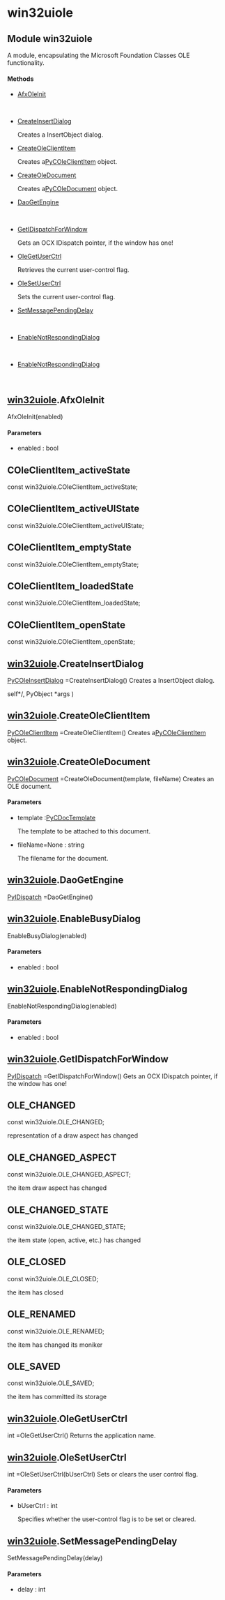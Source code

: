 # win32uiole

## Module win32uiole



A module, encapsulating the Microsoft Foundation Classes OLE functionality\.

#### Methods


  - [AfxOleInit](win32uiole.md#win32uioleafxoleinit)

    &nbsp;

  - [CreateInsertDialog](win32uiole.md#win32uiolecreateinsertdialog)

    Creates a InsertObject dialog\.&nbsp;

  - [CreateOleClientItem](win32uiole.md#win32uiolecreateoleclientitem)

    Creates a[PyCOleClientItem](#pycoleclientitem) object\.&nbsp;

  - [CreateOleDocument](win32uiole.md#win32uiolecreateoledocument)

    Creates a[PyCOleDocument](#pycoledocument) object\.&nbsp;

  - [DaoGetEngine](win32uiole.md#win32uioledaogetengine)

    &nbsp;

  - [GetIDispatchForWindow](win32uiole.md#win32uiolegetidispatchforwindow)

    Gets an OCX IDispatch pointer, if the window has one\!&nbsp;

  - [OleGetUserCtrl](win32uiole.md#win32uioleolegetuserctrl)

    Retrieves the current user-control flag\.&nbsp;

  - [OleSetUserCtrl](win32uiole.md#win32uioleolesetuserctrl)

    Sets the current user-control flag\.&nbsp;

  - [SetMessagePendingDelay](win32uiole.md#win32uiolesetmessagependingdelay)

    &nbsp;

  - [EnableNotRespondingDialog](win32uiole.md#win32uioleenablenotrespondingdialog)

    &nbsp;

  - [EnableNotRespondingDialog](win32uiole.md#win32uioleenablenotrespondingdialog)

    &nbsp;

## [win32uiole](#win32uiole)\.AfxOleInit

AfxOleInit\(enabled\)


#### Parameters


  - enabled : bool

    

## COleClientItem\_activeState
const win32uiole\.COleClientItem\_activeState;


## COleClientItem\_activeUIState
const win32uiole\.COleClientItem\_activeUIState;


## COleClientItem\_emptyState
const win32uiole\.COleClientItem\_emptyState;


## COleClientItem\_loadedState
const win32uiole\.COleClientItem\_loadedState;


## COleClientItem\_openState
const win32uiole\.COleClientItem\_openState;


## [win32uiole](#win32uiole)\.CreateInsertDialog

[PyCOleInsertDialog](#pycoleinsertdialog) =CreateInsertDialog\(\)
Creates a InsertObject dialog\. 

self\*/, PyObject \*args \)

## [win32uiole](#win32uiole)\.CreateOleClientItem

[PyCOleClientItem](#pycoleclientitem) =CreateOleClientItem\(\)
Creates a[PyCOleClientItem](#pycoleclientitem) object\.

## [win32uiole](#win32uiole)\.CreateOleDocument

[PyCOleDocument](#pycoledocument) =CreateOleDocument\(template, fileName\)
Creates an OLE document\.

#### Parameters


  - template :[PyCDocTemplate](#pycdoctemplate)

    The template to be attached to this document\.

  - fileName=None : string

    The filename for the document\.

## [win32uiole](#win32uiole)\.DaoGetEngine

[PyIDispatch](#pyidispatch) =DaoGetEngine\(\)


## [win32uiole](#win32uiole)\.EnableBusyDialog

EnableBusyDialog\(enabled\)


#### Parameters


  - enabled : bool

    

## [win32uiole](#win32uiole)\.EnableNotRespondingDialog

EnableNotRespondingDialog\(enabled\)


#### Parameters


  - enabled : bool

    

## [win32uiole](#win32uiole)\.GetIDispatchForWindow

[PyIDispatch](#pyidispatch) =GetIDispatchForWindow\(\)
Gets an OCX IDispatch pointer, if the window has one\!

## OLE\_CHANGED
const win32uiole\.OLE\_CHANGED;


representation of a draw aspect has changed

## OLE\_CHANGED\_ASPECT
const win32uiole\.OLE\_CHANGED\_ASPECT;


the item draw aspect has changed

## OLE\_CHANGED\_STATE
const win32uiole\.OLE\_CHANGED\_STATE;


the item state \(open, active, etc\.\) has changed

## OLE\_CLOSED
const win32uiole\.OLE\_CLOSED;


the item has closed

## OLE\_RENAMED
const win32uiole\.OLE\_RENAMED;


the item has changed its moniker

## OLE\_SAVED
const win32uiole\.OLE\_SAVED;


the item has committed its storage

## [win32uiole](#win32uiole)\.OleGetUserCtrl



int =OleGetUserCtrl\(\)
Returns the application name\.

## [win32uiole](#win32uiole)\.OleSetUserCtrl



int =OleSetUserCtrl\(bUserCtrl\)
Sets or clears the user control flag\.

#### Parameters


  - bUserCtrl : int

    Specifies whether the user-control flag is to be set or cleared\.

## [win32uiole](#win32uiole)\.SetMessagePendingDelay

SetMessagePendingDelay\(delay\)


#### Parameters


  - delay : int

    